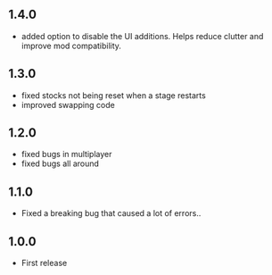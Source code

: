 ## 1.4.0
- added option to disable the UI additions. Helps reduce clutter and improve mod compatibility.

## 1.3.0
- fixed stocks not being reset when a stage restarts
- improved swapping code

## 1.2.0
- fixed bugs in multiplayer
- fixed bugs all around

## 1.1.0
- Fixed a breaking bug that caused a lot of errors..

## 1.0.0
- First release